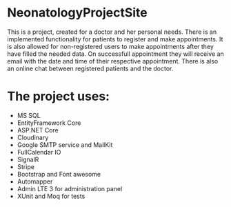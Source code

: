 # NeonatologyProjectSite
This is a project, created for a doctor and her personal needs. There is an implemented functionality for patients to register and make appointments. It is also allowed for non-registered users to make appointments after they have filled the needed data. On successfull appointment they will receive an email with the date and time of their respective appointment. There is also an online chat between registered patients and the doctor.

# The project uses:
- MS SQL
- EntityFramework Core
- ASP.NET Core
- Cloudinary
- Google SMTP service and MailKit
- FullCalendar IO
- SignalR
- Stripe
- Bootstrap and Font awesome
- Automapper
- Admin LTE 3 for administration panel
- XUnit and Moq for tests
